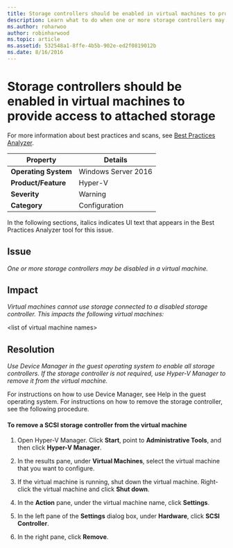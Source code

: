 ```yaml
---
title: Storage controllers should be enabled in virtual machines to provide access to attached storage
description: Learn what to do when one or more storage controllers may be disabled in a virtual machine.
ms.author: roharwoo
author: robinharwood
ms.topic: article
ms.assetid: 532548a1-8ffe-4b5b-902e-ed2f0819012b
ms.date: 8/16/2016
---
```

# Storage controllers should be enabled in virtual machines to provide access to attached storage

For more information about best practices and scans, see [Best Practices Analyzer](/previous-versions/windows/it-pro/windows-server-2008-R2-and-2008/dd759260(v=ws.11)).

|Property|Details|
|-|-|
|**Operating System**|Windows Server 2016|
|**Product/Feature**|Hyper-V|
|**Severity**|Warning|
|**Category**|Configuration|

In the following sections, italics indicates UI text that appears in the Best Practices Analyzer tool for this issue.

## Issue

*One or more storage controllers may be disabled in a virtual machine.*

## Impact

*Virtual machines cannot use storage connected to a disabled storage controller. This impacts the following virtual machines:*

\<list of virtual machine names>

## Resolution

*Use Device Manager in the guest operating system to enable all storage controllers. If the storage controller is not required, use Hyper-V Manager to remove it from the virtual machine.*

For instructions on how to use Device Manager, see Help in the guest operating system. For instructions on how to remove the storage controller, see the following procedure.

#### To remove a SCSI storage controller from the virtual machine

1.  Open Hyper-V Manager. Click **Start**, point to **Administrative Tools**, and then click **Hyper-V Manager**.

2.  In the results pane, under **Virtual Machines**, select the virtual machine that you want to configure.

3.  If the virtual machine is running, shut down the virtual machine. Right-click the virtual machine and click **Shut down**.

4.  In the **Action** pane, under the virtual machine name, click **Settings**.

5.  In the left pane of the **Settings** dialog box, under **Hardware**, click **SCSI Controller**.

6.  In the right pane, click **Remove**.
